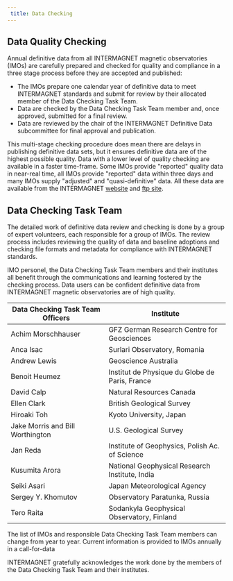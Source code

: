 ```yaml
---
 title: Data Checking
---
```


## Data Quality Checking

Annual definitive data from all INTERMAGNET magnetic observatories (IMOs) are carefully prepared and checked for quality and compliance in a three stage process before they are accepted and published:

- The IMOs prepare one calendar year of definitive data to meet INTERMAGNET standards and submit for review by their allocated member of the Data Checking Task Team.
- Data are checked by the Data Checking Task Team member and, once approved, submitted for a final review.
- Data are reviewed by the chair of the INTERMAGNET Definitive Data subcommittee for final approval and publication.

This multi-stage checking procedure does mean there are delays in publishing definitive data sets, but it ensures definitive data are of the highest possible quality.
Data with a lower level of quality checking are available in a faster time-frame. Some IMOs provide "reported"  quality data in near-real time, all IMOs provide "reported" data within three days and many IMOs supply "adjusted" and "quasi-definitive" data. All these data are available from the INTERMAGNET [website](https://www.intermagnet.org/data-donnee/download-eng.php) and [ftp site](ftp://ftp.seismo.nrcan.gc.ca/intermagnet/).

## Data Checking Task Team

The detailed work of definitive data review and checking is done by a group of expert volunteers, each responsible for a group of IMOs.
The review process includes reviewing the quality of data and baseline adoptions and checking file formats and metadata for compliance with INTERMAGNET standards.

IMO personel, the Data Checking Task Team members and their institutes all benefit through the communications and learning fostered by the checking process.
Data users can be confident definitive data from INTERMAGNET magnetic observatories are of high quality.

| Data Checking Task Team Officers | Institute                                      |
|----------------------------------|------------------------------------------------|
|Achim Morschhauser                |GFZ German Research Centre for Geosciences      |
|Anca Isac                         |Surlari Observatory, Romania                    |
|Andrew Lewis                      |Geoscience Australia                            |
|Benoit Heumez                     |Institut de Physique du Globe de Paris, France  |
|David Calp                        |Natural Resources Canada                        |
|Ellen Clark                       |British Geological Survey                       |
|Hiroaki Toh                       |Kyoto University, Japan                         |
|Jake Morris and Bill Worthington  |U.S. Geological Survey                          |
|Jan Reda                          |Institute of Geophysics, Polish Ac. of Science  |
|Kusumita Arora                    |National Geophysical Research Institute, India  |
|Seiki Asari                       |Japan Meteorological Agency                     |
|Sergey Y. Khomutov                |Observatory Paratunka, Russia                   |
|Tero Raita                        |Sodankyla Geophysical Observatory, Finland      |

The list of IMOs and responsible Data Checking Task Team members can change from year to year. Current information is provided to IMOs annually in  a call-for-data 

INTERMAGNET gratefully acknowledges the work done by the members of the Data Checking Task Team and their institutes.

